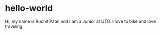 # hello-world

Hi, my name is Ruchit Patel and I am a Junior at UTD.
I love to bike and love traveling.

